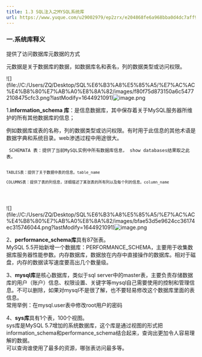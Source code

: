 ```yaml
---
title: 1.3 SQL注入之MYSQL系统库
url: https://www.yuque.com/u29002979/ep2zrx/e204868fe6a968bba0d4dc7aff940a18
---
```


<h3>一.系统库释义</h3>
<p>提供了访问数据库元数据的方式</p>
<p>元数据是关于数据库的数据，如数据库名和表名，列的数据类型或访问权限。</p>
<p>![](file://C:/Users/ZQ/Desktop/SQL%E6%B3%A8%E5%85%A5/%E7%AC%AC%E4%B8%80%E7%AB%A0%E8%8A%82/images/f80f75d873150a6c54772108475cfc3.png?lastModify=1644921091)<img src="https://fynotefile.oss-cn-zhangjiakou.aliyuncs.com/fynote/4348/1644921082000/df73281d42e04835b0f70ec0773ec8a8.png" alt="image.png" class="align-none" /></p>
<p>1.<strong>information_schema 库</strong>：是信息数据库，其中保存着关于MySQL服务器所维护的所有其他数据库的信息；</p>
<p>例如数据库或表的名称，列的数据类型或访问权限。有时用于此信息的其他术语是数据字典和系统目录。web渗透过程中用途很大。</p>
<pre><code>	SCHEMATA 表：提供了当前MySQL实例中所有数据库信息， show databases结果取之此表。

    TABLES表：提供了关于数据中表的信息。table_name

    COLUMNS表：提供了表的列信息，详细描述了某张表的所有列以及每个列的信息。column_name

</code></pre>

<p>![](file://C:/Users/ZQ/Desktop/SQL%E6%B3%A8%E5%85%A5/%E7%AC%AC%E4%B8%80%E7%AB%A0%E8%8A%82/images/bfae53d5e9624cc36174ec315746044.png?lastModify=1644921091)<img src="https://fynotefile.oss-cn-zhangjiakou.aliyuncs.com/fynote/4348/1644921082000/f60d65e839dc412db97edf87fd572f47.png" alt="image.png" class="align-none" /></p>
<p>2、<strong>performance_schema库</strong>具有87张表。<br />
MySQL 5.5开始新增一个数据库：PERFORMANCE_SCHEMA，主要用于收集数据库服务器性能参数。内存数据库，数据放在内存中直接操作的数据库。相对于磁盘，内存的数据读写速度要高出几个数量级。</p>
<p>3、<strong>mysql库</strong>是核心数据库，类似于sql server中的master表，主要负责存储数据库的用户（账户）信息、权限设置、关键字等mysql自己需要使用的控制和管理信息。不可以删除，如果对mysql不是很了解，也不要轻易修改这个数据库里面的表信息。<br />
常用举例：在mysql.user表中修改root用户的密码</p>
<p>4、<strong>sys库</strong>具有1个表，100个视图。<br />
sys库是MySQL 5.7增加的系统数据库，这个库是通过视图的形式把information_schema和performance_schema结合起来，查询出更加令人容易理解的数据。<br />
可以查询谁使用了最多的资源，哪张表访问最多等。</p>
